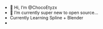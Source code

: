 - 👋 Hi, I’m @ChocoEtyzx
- 🌱 I’m currently super new to open source...
-  Currently Learning Spline + Blender
- 

<!---
ChocoEtyzx/ChocoEtyzx is a ✨ special ✨ repository because its `README.md` (this file) appears on your GitHub profile.
You can click the Preview link to take a look at your changes.
--->
